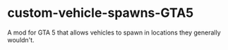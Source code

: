 # custom-vehicle-spawns-GTA5
A mod for GTA 5 that allows vehicles to spawn in locations they generally wouldn't.
